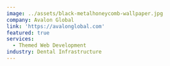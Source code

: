 ```yaml
---
image: ../assets/black-metalhoneycomb-wallpaper.jpg
company: Avalon Global
link: 'https://avalonglobal.com'
featured: true
services:
  - Themed Web Development
industry: Dental Infrastructure
---
```

